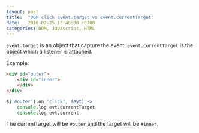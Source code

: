 ```yaml
---
layout: post
title:  "DOM click event.target vs event.currentTarget"
date:   2016-02-25 13:49:00 +0700
categories: DOM, Javascript, HTML 
---
```


`event.target` is an object that capture the event.
`event.currentTarget` is the object which a listener is attached.

Example:
```html
<div id="outer">
    <div id="inner">
    </div>
</div>
```

```coffeescript
$('#outer').on 'click', (evt) ->
    console.log evt.currentTarget
    console.log evt.current
```

The currentTarget will be `#outer` and the target will be `#inner`.